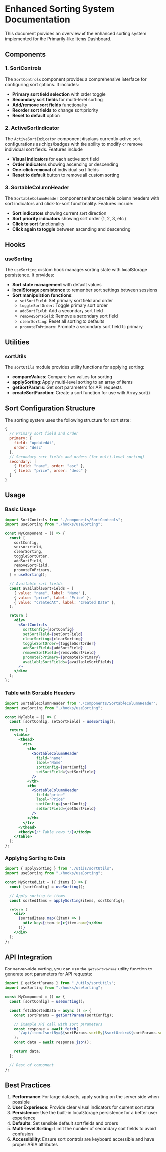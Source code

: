 # Enhanced Sorting System Documentation

This document provides an overview of the enhanced sorting system implemented for the Primarily-like Items Dashboard.

## Components

### 1. SortControls

The `SortControls` component provides a comprehensive interface for configuring sort options. It includes:

- **Primary sort field selection** with order toggle
- **Secondary sort fields** for multi-level sorting
- **Add/remove sort fields** functionality
- **Reorder sort fields** to change sort priority
- **Reset to default** option

### 2. ActiveSortIndicator

The `ActiveSortIndicator` component displays currently active sort configurations as chips/badges with the ability to modify or remove individual sort fields. Features include:

- **Visual indicators** for each active sort field
- **Order indicators** showing ascending or descending
- **One-click removal** of individual sort fields
- **Reset to default** button to remove all custom sorting

### 3. SortableColumnHeader

The `SortableColumnHeader` component enhances table column headers with sort indicators and click-to-sort functionality. Features include:

- **Sort indicators** showing current sort direction
- **Sort priority indicators** showing sort order (1, 2, 3, etc.)
- **Click to sort** functionality
- **Click again to toggle** between ascending and descending

## Hooks

### useSorting

The `useSorting` custom hook manages sorting state with localStorage persistence. It provides:

- **Sort state management** with default values
- **localStorage persistence** to remember sort settings between sessions
- **Sort manipulation functions**:
  - `setSortField`: Set primary sort field and order
  - `toggleSortOrder`: Toggle primary sort order
  - `addSortField`: Add a secondary sort field
  - `removeSortField`: Remove a secondary sort field
  - `clearSorting`: Reset all sorting to defaults
  - `promoteToPrimary`: Promote a secondary sort field to primary

## Utilities

### sortUtils

The `sortUtils` module provides utility functions for applying sorting:

- **compareValues**: Compare two values for sorting
- **applySorting**: Apply multi-level sorting to an array of items
- **getSortParams**: Get sort parameters for API requests
- **createSortFunction**: Create a sort function for use with Array.sort()

## Sort Configuration Structure

The sorting system uses the following structure for sort state:

```javascript
{
  // Primary sort field and order
  primary: {
    field: "updatedAt",
    order: "desc"
  },
  // Secondary sort fields and orders (for multi-level sorting)
  secondary: [
    { field: "name", order: "asc" },
    { field: "price", order: "desc" }
  ]
}
```

## Usage

### Basic Usage

```jsx
import SortControls from "./components/SortControls";
import useSorting from "./hooks/useSorting";

const MyComponent = () => {
  const [
    sortConfig,
    setSortField,
    clearSorting,
    toggleSortOrder,
    addSortField,
    removeSortField,
    promoteToPrimary,
  ] = useSorting();

  // Available sort fields
  const availableSortFields = [
    { value: "name", label: "Name" },
    { value: "price", label: "Price" },
    { value: "createdAt", label: "Created Date" },
  ];

  return (
    <div>
      <SortControls
        sortConfig={sortConfig}
        setSortField={setSortField}
        clearSorting={clearSorting}
        toggleSortOrder={toggleSortOrder}
        addSortField={addSortField}
        removeSortField={removeSortField}
        promoteToPrimary={promoteToPrimary}
        availableSortFields={availableSortFields}
      />
    </div>
  );
};
```

### Table with Sortable Headers

```jsx
import SortableColumnHeader from "./components/SortableColumnHeader";
import useSorting from "./hooks/useSorting";

const MyTable = () => {
  const [sortConfig, setSortField] = useSorting();

  return (
    <table>
      <thead>
        <tr>
          <th>
            <SortableColumnHeader
              field="name"
              label="Name"
              sortConfig={sortConfig}
              setSortField={setSortField}
            />
          </th>
          <th>
            <SortableColumnHeader
              field="price"
              label="Price"
              sortConfig={sortConfig}
              setSortField={setSortField}
            />
          </th>
        </tr>
      </thead>
      <tbody>{/* Table rows */}</tbody>
    </table>
  );
};
```

### Applying Sorting to Data

```jsx
import { applySorting } from "./utils/sortUtils";
import useSorting from "./hooks/useSorting";

const MySortedList = ({ items }) => {
  const [sortConfig] = useSorting();

  // Apply sorting to items
  const sortedItems = applySorting(items, sortConfig);

  return (
    <div>
      {sortedItems.map((item) => (
        <div key={item.id}>{item.name}</div>
      ))}
    </div>
  );
};
```

## API Integration

For server-side sorting, you can use the `getSortParams` utility function to generate sort parameters for API requests:

```javascript
import { getSortParams } from "./utils/sortUtils";
import useSorting from "./hooks/useSorting";

const MyComponent = () => {
  const [sortConfig] = useSorting();

  const fetchSortedData = async () => {
    const sortParams = getSortParams(sortConfig);

    // Example API call with sort parameters
    const response = await fetch(
      `/api/items?sortBy=${sortParams.sortBy}&sortOrder=${sortParams.sortOrder}`
    );
    const data = await response.json();

    return data;
  };

  // Rest of component
};
```

## Best Practices

1. **Performance**: For large datasets, apply sorting on the server side when possible
2. **User Experience**: Provide clear visual indicators for current sort state
3. **Persistence**: Use the built-in localStorage persistence for a better user experience
4. **Defaults**: Set sensible default sort fields and orders
5. **Multi-level Sorting**: Limit the number of secondary sort fields to avoid confusion
6. **Accessibility**: Ensure sort controls are keyboard accessible and have proper ARIA attributes
